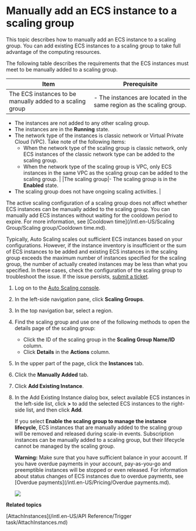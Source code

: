 # Manually add an ECS instance to a scaling group

This topic describes how to manually add an ECS instance to a scaling group. You can add existing ECS instances to a scaling group to take full advantage of the computing resources.

The following table describes the requirements that the ECS instances must meet to be manually added to a scaling group.

|Item|Prerequisite|
|----|------------|
|The ECS instances to be manually added to a scaling group|-   The instances are located in the same region as the scaling group.
-   The instances are not added to any other scaling group.
-   The instances are in the **Running** state.
-   The network type of the instances is classic network or Virtual Private Cloud \(VPC\). Take note of the following items:
    -   When the network type of the scaling group is classic network, only ECS instances of the classic network type can be added to the scaling group.
    -   When the network type of the scaling group is VPC, only ECS instances in the same VPC as the scaling group can be added to the scaling group. |
|The scaling group|-   The scaling group is in the **Enabled** state.
-   The scaling group does not have ongoing scaling activities. |

The active scaling configuration of a scaling group does not affect whether ECS instances can be manually added to the scaling group. You can manually add ECS instances without waiting for the cooldown period to expire. For more information, see [Cooldown time](/intl.en-US/Scaling Group/Scaling group/Cooldown time.md).

Typically, Auto Scaling scales out sufficient ECS instances based on your configurations. However, if the instance inventory is insufficient or the sum of ECS instances to be added and existing ECS instances in the scaling group exceeds the maximum number of instances specified for the scaling group, the number of actually created instances may be less than what you specified. In these cases, check the configuration of the scaling group to troubleshoot the issue. If the issue persists, [submit a ticket](https://workorder-intl.console.aliyun.com/#/ticket/createIndex).

1.  Log on to the [Auto Scaling console](https://essnew.console.aliyun.com/).

2.  In the left-side navigation pane, click **Scaling Groups**.

3.  In the top navigation bar, select a region.

4.  Find the scaling group and use one of the following methods to open the details page of the scaling group:

    -   Click the ID of the scaling group in the **Scaling Group Name/ID** column.
    -   Click **Details** in the **Actions** column.
5.  In the upper part of the page, click the **Instances** tab.

6.  Click the **Manually Added** tab.

7.  Click **Add Existing Instance**.

8.  In the Add Existing Instance dialog box, select available ECS instances in the left-side list, click **\>** to add the selected ECS instances to the right-side list, and then click **Add**.

    If you select **Enable the scaling group to manage the instance lifecycle**, ECS instances that are manually added to the scaling group will be removed and released during scale-in events. Subscription instances can be manually added to a scaling group, but their lifecycle cannot be managed by the scaling group.

    **Warning:** Make sure that you have sufficient balance in your account. If you have overdue payments in your account, pay-as-you-go and preemptible instances will be stopped or even released. For information about status changes of ECS instances due to overdue payments, see [Overdue payments](/intl.en-US/Pricing/Overdue payments.md).

    ![](https://static-aliyun-doc.oss-cn-hangzhou.aliyuncs.com/assets/img/en-US/3406369951/p21750.png)


**Related topics**  


[AttachInstances](/intl.en-US/API Reference/Trigger task/AttachInstances.md)


